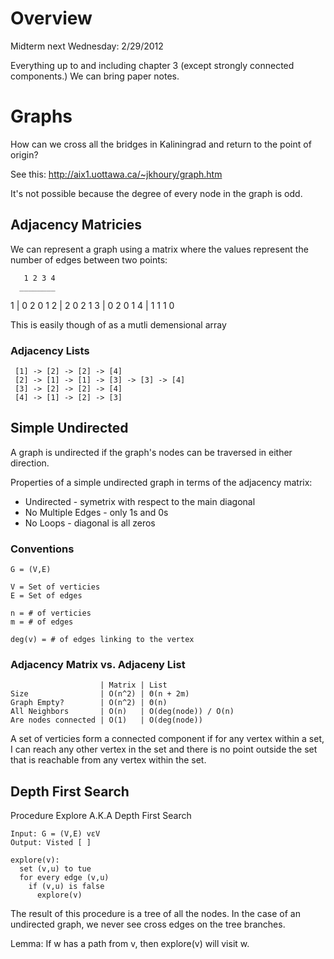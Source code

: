 # Overview

Midterm next Wednesday: 2/29/2012

Everything up to and including chapter 3 (except strongly connected
components.) We can bring paper notes.

# Graphs

How can we cross all the bridges in Kaliningrad and return to the point of
origin?

See this: http://aix1.uottawa.ca/~jkhoury/graph.htm

It's not possible because the degree of every node in the graph is odd.

## Adjacency Matricies

We can represent a graph using a matrix where the values represent the number
of edges between two points:

       1 2 3 4
      ________
   1 | 0 2 0 1
   2 | 2 0 2 1
   3 | 0 2 0 1
   4 | 1 1 1 0

This is easily though of as a mutli demensional array

### Adjacency Lists

     [1] -> [2] -> [2] -> [4]
     [2] -> [1] -> [1] -> [3] -> [3] -> [4]
     [3] -> [2] -> [2] -> [4]
     [4] -> [1] -> [2] -> [3]

## Simple Undirected

A graph is undirected if the graph's nodes can be traversed in either
direction.

Properties of a simple undirected graph in terms of the adjacency matrix:

 - Undirected - symetrix with respect to the main diagonal
 - No Multiple Edges - only 1s and 0s
 - No Loops - diagonal is all zeros

### Conventions

    G = (V,E)

    V = Set of verticies
    E = Set of edges

    n = # of verticies
    m = # of edges

    deg(v) = # of edges linking to the vertex

### Adjacency Matrix vs. Adjaceny List

                        | Matrix | List
    Size                | O(n^2) | Θ(n + 2m)
    Graph Empty?        | O(n^2) | Θ(n)
    All Neighbors       | O(n)   | O(deg(node)) / O(n)
    Are nodes connected | O(1)   | O(deg(node))

A set of verticies form a connected component if for any vertex within a set,
I can reach any other vertex in the set and there is no point outside the set
that is reachable from any vertex within the set.

## Depth First Search

Procedure Explore A.K.A Depth First Search

    Input: G = (V,E) vεV
    Output: Visted [ ]

    explore(v):
      set (v,u) to tue
      for every edge (v,u)
        if (v,u) is false
          explore(v)

The result of this procedure is a tree of all the nodes. In the case of an
undirected graph, we never see cross edges on the tree branches.

Lemma: If w has a path from v, then explore(v) will visit w.
